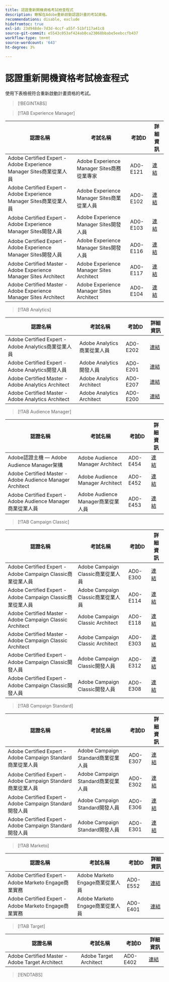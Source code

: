 ```yaml
---
title: 認證重新開機資格考試檢查程式
description: 瞭解在Adobe重新啟動認證計畫的考試資格。
recommendations: disable, exclude
hidefromtoc: true
exl-id: 23d948de-7d3d-4ccf-a55f-51bf117a41c8
source-git-commit: e5543c053af424ab0ca23068bbabe5eebccfb437
workflow-type: tm+mt
source-wordcount: '643'
ht-degree: 3%

---
```


# 認證重新開機資格考試檢查程式

使用下表檢視符合重新啟動計畫資格的考試。

>[!BEGINTABS]

>[!TAB Experience Manager]

| 認證名稱 | 考試名稱 | 考試ID | 詳細資訊 |
| --- | --- | --- | --- |
| Adobe Certified Expert - Adobe Experience Manager Sites商業從業人員 | Adobe Experience Manager Sites商務從業專家 | AD0-E121 | [連結](https://experienceleague.adobe.com/docs/certification/certification/restart-program.html) |
| Adobe Certified Expert - Adobe Experience Manager Sites商業從業人員 | Adobe Experience Manager Sites商業從業人員 | AD0-E102 | [連結](https://experienceleague.adobe.com/docs/certification/certification/restart-program.html) |
| Adobe Certified Expert - Adobe Experience Manager Sites開發人員 | Adobe Experience Manager Sites開發人員 | AD0-E103 | [連結](https://experienceleague.adobe.com/docs/certification/certification/restart-program.html) |
| Adobe Certified Expert - Adobe Experience Manager Sites開發人員 | Adobe Experience Manager Sites開發人員 | AD0-E116 | [連結](https://experienceleague.adobe.com/docs/certification/certification/restart-program.html) |
| Adobe Certified Master - Adobe Experience Manager Sites Architect | Adobe Experience Manager Sites Architect | AD0-E117 | [連結](https://experienceleague.adobe.com/docs/certification/certification/restart-program.html) |
| Adobe Certified Master - Adobe Experience Manager Sites Architect | Adobe Experience Manager Sites Architect | AD0-E104 | [連結](https://experienceleague.adobe.com/docs/certification/certification/restart-program.html) |

>[!TAB Analytics]

| 認證名稱 | 考試名稱 | 考試ID | 詳細資訊 |
| --- | --- | --- | --- |
| Adobe Certified Expert - Adobe Analytics商業從業人員 | Adobe Analytics商業從業人員 | AD0-E202 | [連結](https://experienceleague.adobe.com/docs/certification/certification/restart-program.html) |
| Adobe Certified Expert - Adobe Analytics開發人員 | Adobe Analytics開發人員 | AD0-E201 | [連結](https://experienceleague.adobe.com/docs/certification/certification/restart-program.html) |
| Adobe Certified Master - Adobe Analytics Architect | Adobe Analytics Architect | AD0-E207 | [連結](https://experienceleague.adobe.com/docs/certification/certification/restart-program.html) |
| Adobe Certified Master - Adobe Analytics Architect | Adobe Analytics Architect | AD0-E200 | [連結](https://experienceleague.adobe.com/docs/certification/certification/restart-program.html) |

>[!TAB Audience Manager]

| 認證名稱 | 考試名稱 | 考試ID | 詳細資訊 |
| --- | --- | --- | --- |
| Adobe認證主機 — Adobe Audience Manager架構 | Adobe Audience Manager Architect | AD0-E454 | [連結](https://experienceleague.adobe.com/docs/certification/certification/restart-program.html) |
| Adobe Certified Master - Adobe Audience Manager Architect | Adobe Audience Manager Architect | AD0-E452 | [連結](https://experienceleague.adobe.com/docs/certification/certification/restart-program.html) |
| Adobe Certified Expert - Adobe Audience Manager商業從業人員 | Adobe Audience Manager商業從業人員 | AD0-E453 | [連結](https://experienceleague.adobe.com/docs/certification/certification/restart-program.html) |

>[!TAB Campaign Classic]

| 認證名稱 | 考試名稱 | 考試ID | 詳細資訊 |
| --- | --- | --- | --- |
| Adobe Certified Expert - Adobe Campaign Classic商業從業人員 | Adobe Campaign Classic商業從業人員 | AD0-E300 | [連結](https://experienceleague.adobe.com/docs/certification/certification/restart-program.html) |
| Adobe Certified Expert - Adobe Campaign Classic商業從業人員 | Adobe Campaign Classic商業從業人員 | AD0-E114 | [連結](https://experienceleague.adobe.com/docs/certification/certification/restart-program.html) |
| Adobe Certified Master - Adobe Campaign Classic Architect | Adobe Campaign Classic Architect | AD0-E118 | [連結](https://experienceleague.adobe.com/docs/certification/certification/restart-program.html) |
| Adobe Certified Master - Adobe Campaign Classic Architect | Adobe Campaign Classic Architect | AD0-E303 | [連結](https://experienceleague.adobe.com/docs/certification/certification/restart-program.html) |
| Adobe Certified Expert - Adobe Campaign Classic開發人員 | Adobe Campaign Classic開發人員 | AD0-E312 | [連結](https://experienceleague.adobe.com/docs/certification/certification/restart-program.html) |
| Adobe Certified Expert - Adobe Campaign Classic開發人員 | Adobe Campaign Classic開發人員 | AD0-E308 | [連結](https://experienceleague.adobe.com/docs/certification/certification/restart-program.html) |

>[!TAB Campaign Standard]

| 認證名稱 | 考試名稱 | 考試ID | 詳細資訊 |
| --- | --- | --- | --- |
| Adobe Certified Expert - Adobe Campaign Standard商業從業人員 | Adobe Campaign Standard商業從業人員 | AD0-E307 | [連結](https://experienceleague.adobe.com/docs/certification/certification/restart-program.html) |
| Adobe Certified Expert - Adobe Campaign Standard商業從業人員 | Adobe Campaign Standard商業從業人員 | AD0-E302 | [連結](https://experienceleague.adobe.com/docs/certification/certification/restart-program.html) |
| Adobe Certified Expert - Adobe Campaign Standard開發人員 | Adobe Campaign Standard開發人員 | AD0-E306 | [連結](https://experienceleague.adobe.com/docs/certification/certification/restart-program.html) |
| Adobe Certified Expert - Adobe Campaign Standard開發人員 | Adobe Campaign Standard開發人員 | AD0-E301 | [連結](https://experienceleague.adobe.com/docs/certification/certification/restart-program.html) |

>[!TAB Marketo]

| 認證名稱 | 考試名稱 | 考試ID | 詳細資訊 |
| --- | --- | --- | --- |
| Adobe Certified Expert - Adobe Marketo Engage商業實務 | Adobe Marketo Engage商業從業人員 | AD0-E552 | [連結](https://experienceleague.adobe.com/docs/certification/certification/restart-program.html) |
| Adobe Certified Expert - Adobe Marketo Engage商業實務 | Adobe Marketo Engage商業從業人員 | AD0-E401 | [連結](https://experienceleague.adobe.com/docs/certification/certification/restart-program.html) |

>[!TAB Target]

| 認證名稱 | 考試名稱 | 考試ID | 詳細資訊 |
| --- | --- | --- | --- |
| Adobe Certified Master - Adobe Target Architect | Adobe Target Architect | AD0-E402 | [連結](https://experienceleague.adobe.com/docs/certification/certification/restart-program.html) |

>[!ENDTABS]
